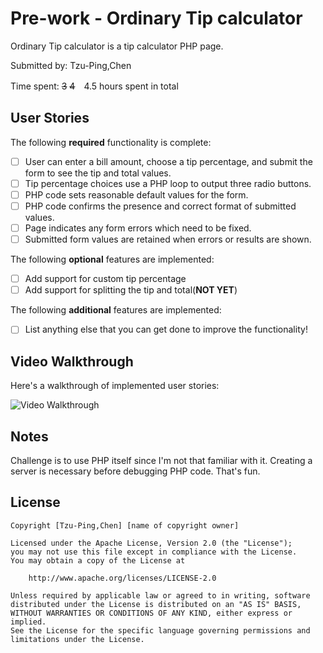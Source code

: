 # Pre-work - Ordinary Tip calculator

Ordinary Tip calculator is a tip calculator PHP page.

Submitted by: Tzu-Ping,Chen 

Time spent: ~~3~~ ~~4~~　4.5 hours spent in total

## User Stories

The following **required** functionality is complete:
* [ ] User can enter a bill amount, choose a tip percentage, and submit the form to see the tip and total values.
* [ ] Tip percentage choices use a PHP loop to output three radio buttons.
* [ ] PHP code sets reasonable default values for the form.
* [ ] PHP code confirms the presence and correct format of submitted values.
* [ ] Page indicates any form errors which need to be fixed.
* [ ] Submitted form values are retained when errors or results are shown. 

The following **optional** features are implemented:
* [ ] Add support for custom tip percentage
* [ ] Add support for splitting the tip and total(**NOT YET**)

The following **additional** features are implemented:

* [ ] List anything else that you can get done to improve the functionality!

## Video Walkthrough

Here's a walkthrough of implemented user stories:

<img src='http://i.imgur.com/Z1erA3a.gif' title='Video Walkthrough' width='' alt='Video Walkthrough' />

## Notes

Challenge is to use PHP itself since I'm not that familiar with it.
Creating a server is necessary before debugging PHP code. That's fun.

## License

    Copyright [Tzu-Ping,Chen] [name of copyright owner]

    Licensed under the Apache License, Version 2.0 (the "License");
    you may not use this file except in compliance with the License.
    You may obtain a copy of the License at

        http://www.apache.org/licenses/LICENSE-2.0

    Unless required by applicable law or agreed to in writing, software
    distributed under the License is distributed on an "AS IS" BASIS,
    WITHOUT WARRANTIES OR CONDITIONS OF ANY KIND, either express or implied.
    See the License for the specific language governing permissions and
    limitations under the License.

